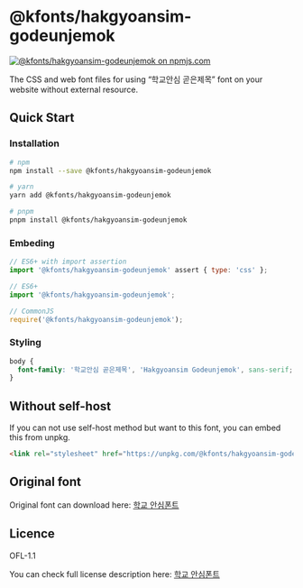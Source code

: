 # @kfonts/hakgyoansim-godeunjemok

[![@kfonts/hakgyoansim-godeunjemok on npmjs.com](https://img.shields.io/npm/v/%40kfonts%2Fhakgyoansim-godeunjemok)](https://www.npmjs.com/package/@kfonts/hakgyoansim-godeunjemok)

The CSS and web font files for using &OpenCurlyDoubleQuote;학교안심 곧은제목&CloseCurlyDoubleQuote; font on your website without external resource.

## Quick Start

### Installation

```sh
# npm
npm install --save @kfonts/hakgyoansim-godeunjemok

# yarn
yarn add @kfonts/hakgyoansim-godeunjemok

# pnpm
pnpm install @kfonts/hakgyoansim-godeunjemok
```

### Embeding

```js
// ES6+ with import assertion
import '@kfonts/hakgyoansim-godeunjemok' assert { type: 'css' };

// ES6+
import '@kfonts/hakgyoansim-godeunjemok';

// CommonJS
require('@kfonts/hakgyoansim-godeunjemok');
```

### Styling

```css
body {
  font-family: '학교안심 곧은제목', 'Hakgyoansim Godeunjemok', sans-serif;
}
```

## Without self-host

If you can not use self-host method but want to this font, you can embed this from unpkg.

```html
<link rel="stylesheet" href="https://unpkg.com/@kfonts/hakgyoansim-godeunjemok/index.css" />
```

## Original font

Original font can download here: [학교 안심폰트](https://copyright.keris.or.kr/wft/fntDwnld)

## Licence

OFL-1.1

You can check full license description here: [학교 안심폰트](https://copyright.keris.or.kr/wft/fntDwnld)
